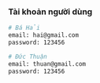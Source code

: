 ### Tài khoản người dùng

```bash
# Bá Hải
email: hai@gmail.com
password: 123456

# Đức Thuận
email: thuan@gmail.com
password: 123456
```
